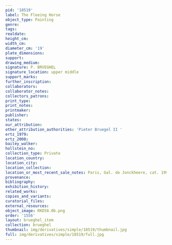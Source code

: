 ```yaml
---
pid: '18519'
label: The Fleeing Horse
object_type: Painting
genre: 
tags: 
realdate: 
height_cm: 
width_cm: 
diameter_cm: '19'
plate_dimensions: 
support: 
drawing_medium: 
signature: P. BRVEGHEL
signature_location: upper middle
support_marks: 
further_inscription: 
collaborators: 
collaborator_notes: 
collectors_patrons: 
print_type: 
print_notes: 
printmaker: 
publisher: 
states: 
our_attribution: 
other_attribution_authorities: 'Pieter Bruegel II '
ertz_1979: 
ertz_2008: 
bailey_walker: 
hollstein_no: 
collection_type: Private
location_country: 
location_city: 
location_collection: 
location_or_most_recent_sale_notes: Paris, Gal. de Jonckheere, cat. 1991, nr. 7
provenance: 
bibliography: 
exhibition_history: 
related_works: 
copies_and_variants: 
curatorial_files: 
external_resources: 
object_image: RKD58.0b.png
order: '1556'
layout: brueghel_item
collection: brueghel
thumbnail: img/derivatives/simple/18519/thumbnail.jpg
full: img/derivatives/simple/18519/full.jpg
---
```

